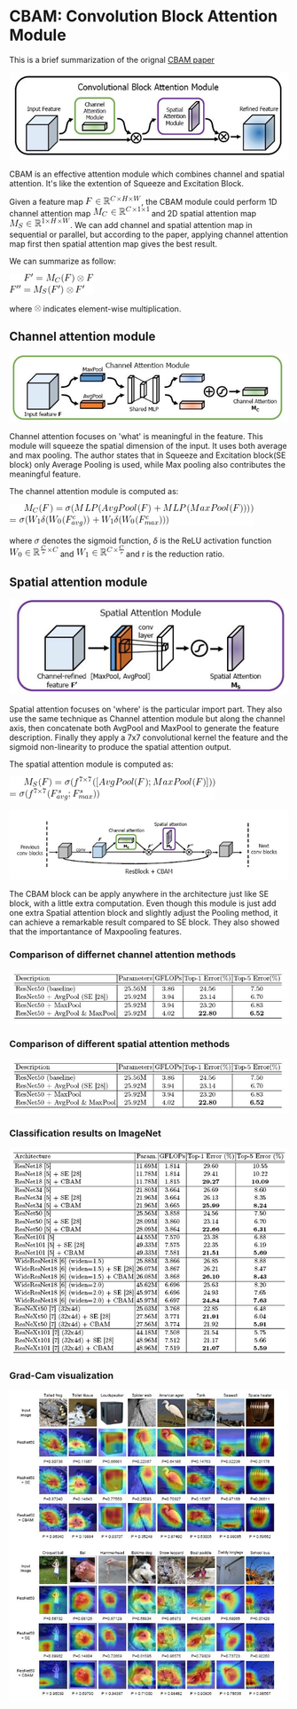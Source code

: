 # CBAM: Convolution Block Attention Module

This is a brief summarization of the orignal [CBAM paper](/attention/CBAM_Convolutional_Block_Attention_Module_ECCV’18.pdf)

![CBAM](/attention/figures/CBAM.JPG)

CBAM is an effective attention module which combines channel and spatial attention. It's like the extention of Squeeze and Excitation Block.

Given a feature map ![$F\in \mathbb{R}^{C\times H\times W}$](/equation/attention/cbam/1.gif), the CBAM module could perform 1D channel attention map ![$M_C \in \mathbb{R}^{C\times 1 \times 1}$](/equation/attention/cbam/2.gif) and 2D spatial attention map ![$M_S \in \mathbb{R}^{1 \times H \times W}$](/equation/attention/cbam/3.gif). We can add channel and spatial attention map in sequential or parallel, but according to the paper, applying channel attention map first then spatial attention map gives the best result.

We can summarize as follow:

![$$ F'=M_C(F)\otimes F\\ F''=M_S(F')\otimes F' $$](/equation/attention/cbam/4.gif)

where ![$\otimes$](/equation/attention/cbam/5.gif) indicates element-wise multiplication.

## Channel attention module

![channel attention](/attention/figures/channel_attention.JPG)

Channel attention focuses on 'what' is meaningful in the feature. This module will squeeze the spatial dimension of the input. It uses both average and max pooling. The author states that in Squeeze and Excitation block(SE block) only Average Pooling is used, while Max pooling also contributes the meaningful feature.

The channel attention module is computed as:

![$$ M_C(F) = \sigma(MLP(AvgPool(F)+MLP(MaxPool(F))))\\= \sigma(W_1\delta(W_0(F^c_{avg}))+W_1\delta(W_0(F^c_{max}))) $$](/equation/attention/cbam/6.gif)

where ![$\sigma$](/equation/attention/cbam/7.gif) denotes the sigmoid function, $\delta$ is the ReLU activation function ![$W_0\in \mathbb{R}^{\frac{C}{r}\times C}$](/equation/attention/cbam/8.gif) and  ![$W_1\in \mathbb{R}^{ C \times\frac{C}{r}}$](/equation/attention/cbam/9.gif) and r is the reduction ratio.

## Spatial attention module 

![spatial attention](/attention/figures/spatial_attention.JPG)

Spatial attention focuses on 'where' is the particular import part. They also use the same technique as Channel attention module but along the channel axis, then concatenate both AvgPool and MaxPool to generate the feature description. Finally they apply a 7x7 convolutional kernel the feature and the sigmoid non-linearity to produce the spatial attention output.

The spatial attention module is computed as:

![$$ M_S(F) = \sigma (f^{7 \times 7}([AvgPool(F);MaxPool(F)]))\\ = \sigma (f^{7 \times 7}(F^s_{avg};F^s_{max}))$$](/equation/attention/cbam/10.gif)

![resblock](/attention/figures/Resblock.JPG)

The CBAM block can be apply anywhere in the architecture just like SE block, with a little extra computation. Even though this module is just add one extra Spatial attention block and slightly adjust the Pooling method, it can achieve a remarkable result compared to SE block. They also showed that the importantance of Maxpooling features.

### Comparison of differnet channel attention methods

![different channel attention methods](/attention/figures/different_channel_methods.JPG)

### Comparison of different spatial attention methods

![different spatial attention methods](/attention/figures/different_channel_methods.JPG)

### Classification results on ImageNet

![Classification on ImageNet](/attention/figures/cbam_imagenet.JPG)

### Grad-Cam visualization 

![grad cam cbam](/attention/figures/grad_cam_cbam.JPG)